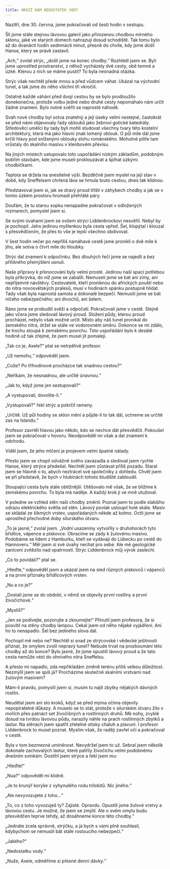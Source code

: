 ```yaml
---
title: HROZÍ NÁM NEDOSTATEK VODY
---
```


Nazítří, dne 30. června, jsme pokračovali od šesti hodin v sestupu.

Šli jsme stále stejnou lávovou galerií jako přirozenou chodbou mírného sklonu, jaké ve starých domech nahrazují dosud schodiště. Tak tomu bylo až do dvanácti hodin sedmnácti minut, přesně do chvíle, kdy jsme došli Hanse, který se právě zastavil.

„Ach,“ zvolal strýc, „došli jsme na konec chodby.“ Rozhlédl jsem se. Byli jsme uprostřed prostranství, z něhož vycházely dvě cesty, obě temné a úzké. Kterou z nich se máme pustit? To byla nesnadná otázka.

Strýc však nechtěl přede mnou a před vůdcem váhat. Ukázal na východní tunel, a tak jsme do něho všichni tři vkročili.

Ostatně každé váhání před dvojí cestou by se bylo prodloužilo donekonečna, protože volbu jedné nebo druhé cesty nepomáhalo nám určit žádné znamení. Bylo nutné svěřit se naprosté náhodě.

Svah nové chodby byl sotva znatelný a její úseky velmi nestejné, častokrát se před námi objevovaly řady oblouků jako žebroví gotické katedrály. Středověcí umělci by tady byli mohli studovat všechny tvary této kostelní architektury, která má jako hlavní znak lomený oblouk. O půl míle dál jsme krčili hlavy pod sníženými oblouky slohu románského. Mohutné pilíře tam vrůstaly do skalního masívu v klenbovém převisu.

Na jiných místech ustupovalo toto uspořádání nízkým základům, podobným bobřím stavbám, kde jsme museli proklouzávat a šplhat úzkými chodbičkami.

Teplota se držela na snesitelné výši. Bezděčně jsem myslel na její stav v době, kdy Sneffelsem chrlená láva se hrnula touto cestou, dnes tak klidnou.

Představoval jsem si, jak se dravý proud tříští v záhybech chodby a jak se v tomto úzkém prostoru hromadí přehřáté páry.

Doufám, že tu starou sopku nenapadne pokračovat v odložených rozmarech, pomyslel jsem si.

Se svými úvahami jsem se ovšem strýci Liddenbrockovi nesvěřil. Nebyl by je pochopil. Jeho jedinou myšlenkou byla cesta vpřed. Šel, klopýtal i klouzal s přesvědčením, že přes to vše je lepší všechno obdivovat.

V šest hodin večer po nepříliš namáhavé cestě jsme pronikli o dvě míle k jihu, ale sotva o čtvrt míle do hloubky.

Strýc dal znamení k odpočinku. Bez dlouhých řečí jsme se najedli a bez přílišného přemýšlení usnuli.

Naše přípravy k přenocování byly velmi prosté. Jedinou naší spací potřebou byla přikrývka, do níž jsme se zabalili. Nemuseli jsme se bát ani zimy, ani nepříjemné návštěvy. Cestovatelé, kteří proniknou do afrických pouští nebo do nitra novosvětských pralesů, musí v hodinách spánku postupně hlídat. Tady však byla naprostá samota a dokonalé bezpečí. Nemusili jsme se bát ničeho nebezpečného; ani divochů, ani šelem.

Ráno jsme se probudili svěží a odpočatí. Pokračovali jsme v cestě. Stejně jako včera jsme sledovali lávový proud. Složení půdy, kterou proud procházel, nebylo však možné určit. Místo aby náš tunel pronikal do zemského nitra, držel se stále ve vodorovném směru. Dokonce se mi zdálo, že trochu stoupá k zemskému povrchu. Toto uspořádání bylo k desáté hodině už tak zřejmé, že jsem musel jít pomaleji.

„Tak co je, Axele?“ ptal se netrpělivě profesor.

„Už nemohu,“ odpověděl jsem.

„Cože? Po tříhodinové procházce tak snadnou cestou?“

„Neříkám, že nesnadnou, ale určitě únavnou.“

„Jak to, když jsme jen sestupovali?“

„A vystupovali, dovolíte-li.“

„Vystupovali?“ řekl strýc a pokrčil rameny.

„Určitě. Už půl hodiny se sklon mění a půjde-li to tak dál, octneme se určitě zas na Islandu.“

Profesor zavrtěl hlavou jako někdo, kdo se nechce dát přesvědčit. Pokoušel jsem se pokračovat v hovoru. Neodpověděl mi však a dal znamení k odchodu.

Viděl jsem, že jeho mlčení je projevem velmi špatné nálady.

Přesto jsem se chopil odvážně svého zavazadla a sledoval jsem rychle Hanse, který strýce předešel. Nechtěl jsem zůstávat příliš pozadu. Staral jsem se hlavně o to, abych neztrácel své společníky z dohledu. Chvěl jsem se při představě, že bych v hlubinách tohoto bludiště zabloudil.

Stoupající cesta byla stále obtížnější. Utěšovalo mě však, že se blížíme k zemskému povrchu. To byla má naděje. A každý krok ji ve mně utužoval.

V poledne se vzhled stěn naší chodby změnil. Poznal jsem to podle slabšího odrazu elektrického světla od stěn. Lávový povlak ustoupil holé skále. Masív se skládal ze šikmých vrstev, uspořádaných někde až kolmo. Octli jsme se uprostřed přechodné doby silurského útvaru.

„To je jasné,“ zvolal jsem. „Vodní usazeniny vytvořily v druhohorách tyto břidlice, vápence a pískovce. Obracíme se zády k žulovému masívu. Podobáme se lidem z Hamburku, kteří se vydávají do Lübecku po cestě do Hannoveru.“ Měl jsem si své úvahy nechat pro sebe. Ale mé geologické zanícení zvítězilo nad opatrností. Strýc Liddenbrock můj výrok zaslechl.

„Co to povídáš?“ ptal se.

„Hleďte,“ odpověděl jsem a ukázal jsem na sled různých pískovců i vápenců a na první příznaky břidlicových vrstev.

„Nu a co je?“

„Dostali jsme se do období, v němž se objevily první rostliny a první živočichové.“

„Myslíš?“

„Jen se podívejte, pozorujte a zkoumejte!“ Přinutil jsem profesora, že si posvítil na stěny chodby lampou. Cekal jsem od něho nějaké vyjádření. Ani ho to nenapadlo. Šel bez jediného slova dál.

Pochopil mě nebo ne? Nechtěl si snad ze strýcovské i vědecké ješitnosti přiznat, že omylem zvolil nepravý tunel? Nebude trvat na prozkoumání této chodby až do konce? Bylo jasné, že jsme opustili lávový proud a že tato cesta nemůže vést do ohnivého nitra Sneffelsu.

A přesto mi napadlo, zda nepřikládám změně terénu příliš velkou důležitost. Nezmýlil jsem se spíš já? Procházíme skutečně skalními vrstvami nad žulovým masívem?

Mám-li pravdu, pomyslil jsem si, musím tu najít zbytky nějakých dávných rostlin.

Neudělal jsem ani sto kroků, když se před mýma očima objevily nepopiratelné důkazy. A muselo se to stát, protože v silurském útvaru žilo v mořích přes patnáct set živočišných a rostlinných druhů. Mé nohy, zvyklé dosud na tvrdou lávovou půdu, narazily náhle na prach rostlinných zbytků a lastur. Na stěnách jsem spatřil zřetelné otisky chaluh a plavuní. I profesor Liddenbrock to musel poznat. Myslím však, že raději zavřel oči a pokračoval v cestě.

Byla v tom bezmezná umíněnost. Nevydržel jsem to už. Sebral jsem několik dokonale zachovalých lastur, které patřily živočichu velmi podobnému dnešním svinkám. Dostihl jsem strýce a řekl jsem mu:

„Hleďte!“

„Nua?“ odpověděl mi klidně.

„Je to krunýř korýše z vyhynulého rodu trilobitů. Nic jiného.“

„Ale nevyvozujete z toho…“

„To, co z toho vyvozuješ ty? Zajisté. Opravdu. Opustili jsme žulové vrstvy a lávovou cestu. Je možné, že jsem se zmýlil. Ale o svém omylu budu přesvědčen teprve tehdy, až dosáhneme konce této chodby.“

„Jednáte zcela správně, strýčku, a já bych s vámi plně souhlasil, kdybychom se nemusili bát stále rostoucího nebezpečí.“

„Jakého?“

„Nedostatku vody.“

„Nuže, Axele, odměříme si přesné denní dávky.“
